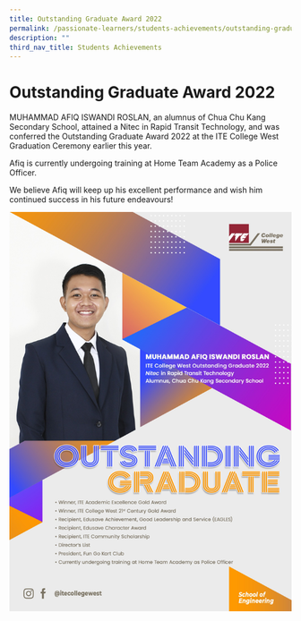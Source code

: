 ```yaml
---
title: Outstanding Graduate Award 2022
permalink: /passionate-learners/students-achievements/outstanding-graduate-award-2022/
description: ""
third_nav_title: Students Achievements
---
```


# **Outstanding Graduate Award 2022**

MUHAMMAD AFIQ ISWANDI ROSLAN, an alumnus of Chua Chu Kang Secondary School, attained a Nitec in Rapid Transit Technology, and was conferred the Outstanding Graduate Award 2022 at the ITE College West Graduation Ceremony earlier this year. 

Afiq is currently undergoing training at Home Team Academy as a Police Officer. 

We believe Afiq will keep up his excellent performance and wish him continued success in his future endeavours!

![](/images/Muhammad%20Afiq%20Iswandi%20Roslan.jpg)